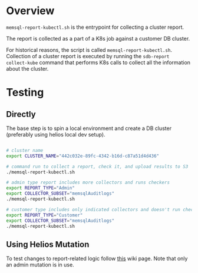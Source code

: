 # Overview

`memsql-report-kubectl.sh` is the entrypoint for collecting a cluster report.

The report is collected as a part of a K8s job against a customer DB cluster.

For historical reasons, the script is called `memsql-report-kubectl.sh`. Collection of a cluster report is executed by running the `sdb-report collect-kube` command that performs K8s calls to collect all the information about the cluster.

# Testing

## Directly

The base step is to spin a local environment and create a DB cluster (preferably using helios local dev setup).

```bash

# cluster name
export CLUSTER_NAME="442c032e-89fc-4342-b16d-c87a51d4d436"

# command run to collect a report, check it, and upload results to S3
./memsql-report-kubectl.sh

# admin type report includes more collectors and runs checkers
export REPORT_TYPE="Admin"
export COLLECTOR_SUBSET="memsqlAuditlogs"
./memsql-report-kubectl.sh

# customer type includes only indicated collectors and doesn't run checkers
export REPORT_TYPE="Customer"
export COLLECTOR_SUBSET="memsqlAuditlogs"
./memsql-report-kubectl.sh
```

## Using Helios Mutation

To test changes to report-related logic follow [this](https://memsql.atlassian.net/wiki/spaces/MCDB/pages/1669661216/Cluster+report+script+in+deployment-docker) wiki page. Note that only an admin mutation is in use.
